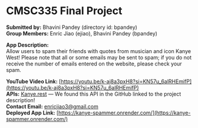 # CMSC335 Final Project

**Submitted by:** Bhavini Pandey (directory id: bpandey)  
**Group Members:** Enric Jiao (ejiao), Bhavini Pandey (bpandey)

**App Description:**  
Allow users to spam their friends with quotes from musician and icon Kanye West! Please note that all or some emails may be sent to spam; if you do not receive the number of emails entered on the website, please check your spam. 

**YouTube Video Link:** [https://youtu.be/k-aj8a3pxH8?si=KN57u_6alRHEmifP](https://youtu.be/k-aj8a3pxH8?si=KN57u_6alRHEmifP)  
**APIs:** [Kanye.rest](https://kanye.rest/) — We found this API in the GitHub linked to the project description!  
**Contact Email:** enricjiao3@gmail.com  
**Deployed App Link:** [https://kanye-spammer.onrender.com/](https://kanye-spammer.onrender.com/)
